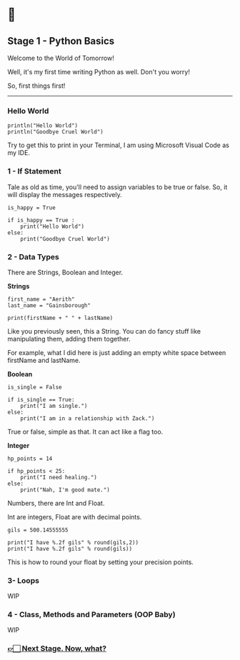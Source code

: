 # 🍼

## Stage 1 - Python Basics 

Welcome to the World of Tomorrow! 

Well, it's my first time writing Python as well. Don't you worry! 

So, first things first!

___

### Hello World

```
println("Hello World")
println("Goodbye Cruel World")
```

Try to get this to print in your Terminal, I am using Microsoft Visual Code as my IDE.


### 1 - If Statement

Tale as old as time, you'll need to assign variables to be true or false. So, it will display the messages respectively.

```
is_happy = True

if is_happy == True :
    print("Hello World")
else:
    print("Goodbye Cruel World")
```

### 2 - Data Types

There are Strings, Boolean and Integer.

**Strings**

```
first_name = "Aerith"
last_name = "Gainsborough"

print(firstName + " " + lastName)
```

Like you previously seen, this a String. You can do fancy stuff like manipulating them, adding them together.

For example, what I did here is just adding an empty white space between firstName and lastName.

**Boolean**
```
is_single = False

if is_single == True:
    print("I am single.")
else:
    print("I am in a relationship with Zack.")
```

True or false, simple as that. It can act like a flag too.

**Integer**

```
hp_points = 14

if hp_points < 25:
    print("I need healing.")
else:
    print("Nah, I'm good mate.")
```

Numbers, there are Int and Float.

Int are integers, Float are with decimal points.

```
gils = 500.14555555

print("I have %.2f gils" % round(gils,2))
print("I have %.2f gils" % round(gils))
```

This is how to round your float by setting your precision points.

### 3- Loops

WIP

### 4 - Class, Methods and Parameters (OOP Baby)

WIP

### [👉🏻 Next Stage. Now, what?](/guide/stage-2-thought-process.md)